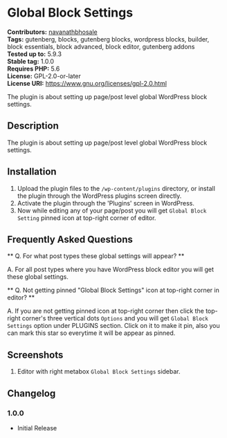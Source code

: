 # Global Block Settings #
**Contributors:** [navanathbhosale](https://profiles.wordpress.org/navanathbhosale/)  
**Tags:**              gutenberg, blocks, gutenberg blocks, wordpress blocks, builder, block essentials, block advanced, block editor, gutenberg addons  
**Tested up to:**      5.9.3  
**Stable tag:**        1.0.0  
**Requires PHP:**      5.6  
**License:**           GPL-2.0-or-later  
**License URI:**       https://www.gnu.org/licenses/gpl-2.0.html  

The plugin is about setting up page/post level global WordPress block settings.

## Description ##

The plugin is about setting up page/post level global WordPress block settings.

## Installation ##

1. Upload the plugin files to the `/wp-content/plugins` directory, or install the plugin through the WordPress plugins screen directly.
2. Activate the plugin through the 'Plugins' screen in WordPress.
3. Now while editing any of your page/post you will get `Global Block Setting` pinned icon at top-right corner of editor.

## Frequently Asked Questions ##

** Q. For what post types these global settings will appear? **

A. For all post types where you have WordPress block editor you will get these global settings.

** Q. Not getting pinned "Global Block Settings" icon at top-right corner in editor? **

A. If you are not getting pinned icon at top-right corner then click the top-right corner's three vertical dots `Options` and you will get `Global Block Settings` option under PLUGINS section. Click on it to make it pin, also you can mark this star so everytime it will be appear as pinned.

## Screenshots ##

1. Editor with right metabox `Global Block Settings` sidebar.

## Changelog ##

### 1.0.0 ###
* Initial Release
